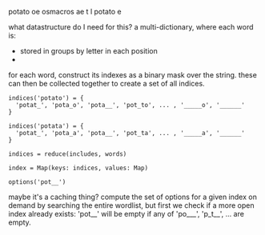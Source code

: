 potato
 oe
osmacros
  ae
  t l
potato
  e


what datastructure do I need for this? a multi-dictionary, where each word is:
* stored in groups by letter in each position
*



for each word, construct its indexes as a binary mask over the string. these can then be collected together to create a set of all indices.

```
indices('potato') = {
  'potat_', 'pota_o', 'pota__', 'pot_to', ... , '_____o', '______'
}

indices('potata') = {
  'potat_', 'pota_a', 'pota__', 'pot_ta', ... , '_____a', '______'
}

indices = reduce(includes, words)

index = Map(keys: indices, values: Map)

options('pot__')
```

maybe it's a caching thing? compute the set of options for a given index on demand by searching the entire wordlist, but first we check if a more open index already exists: 'pot__' will be empty if any of 'po___', 'p_t__', ... are empty.
